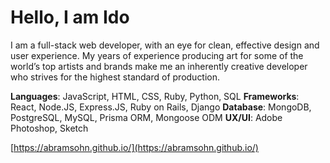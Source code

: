 # Hello, I am Ido

I am a full-stack web developer, with an eye for clean, effective design and user experience. My years of experience producing art for some of the world’s top artists and brands make me an inherently creative developer who strives for the highest standard of production. 

**Languages**: JavaScript, HTML, CSS, Ruby, Python, SQL
**Frameworks**: React, Node.JS, Express.JS, Ruby on Rails, Django
**Database**: MongoDB, PostgreSQL, MySQL, Prisma ORM, Mongoose ODM
**UX/UI**: Adobe Photoshop, Sketch

[https://abramsohn.github.io/](https://abramsohn.github.io/)